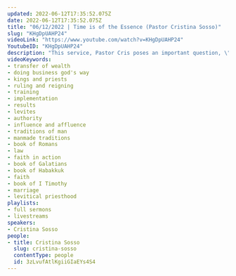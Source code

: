 ```yaml
---
updated: 2022-06-12T17:35:52.075Z
date: 2022-06-12T17:35:52.075Z
title: "06/12/2022 | Time is of the Essence (Pastor Cristina Sosso)"
slug: "KHgDpUAHP24"
videoLink: "https://www.youtube.com/watch?v=KHgDpUAHP24"
YoutubeID: "KHgDpUAHP24"
description: "This service, Pastor Cris poses an important question, \"If you discovered you only had 12 months left to manifest God's calling in your life would you keep living the way you've been living? Or would you make drastic changes?\" We need to have a sense of urgency. God is bringing the transfer of wealth influence and affluence very soon, and His glory will cover the nations. If you haven't been making changes and implementing what God has been telling you then you are running out of time. This sermon was delivered by Pastor Cristina Sosso at Freedom Fellowship Church International on June 12, 2022.\n"
videoKeywords:
- transfer of wealth
- doing business god's way
- kings and priests
- ruling and reigning
- training
- implementation
- results
- levites
- authority
- influence and affluence
- traditions of man
- manmade traditions
- book of Romans
- law
- faith in action
- book of Galatians
- book of Habakkuk
- faith
- book of I Timothy
- marriage
- levitical priesthood
playlists:
- full sermons
- livestreams
speakers:
- Cristina Sosso
people:
- title: Cristina Sosso
  slug: cristina-sosso
  contentType: people
  id: 3zLvufAtlKgiiGIaEYs4S4
---
```

